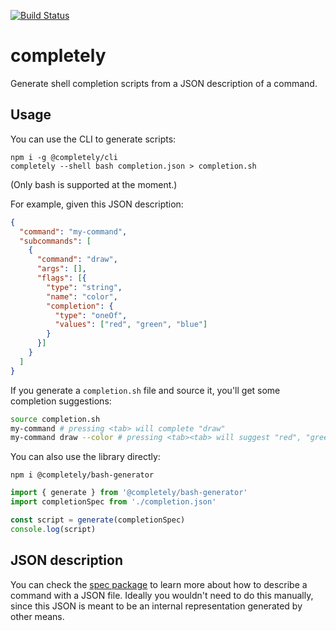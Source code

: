 [![Build Status](https://travis-ci.com/fvictorio/completely.svg?branch=master)](https://travis-ci.com/fvictorio/completely)

# completely

Generate shell completion scripts from a JSON description of a command.

## Usage

You can use the CLI to generate scripts:

```
npm i -g @completely/cli
completely --shell bash completion.json > completion.sh
```

(Only bash is supported at the moment.)

For example, given this JSON description:

```json
{
  "command": "my-command",
  "subcommands": [
    {
      "command": "draw",
      "args": [],
      "flags": [{
        "type": "string",
        "name": "color",
        "completion": {
          "type": "oneOf",
          "values": ["red", "green", "blue"]
        }
      }]
    }
  ]
}
```

If you generate a `completion.sh` file and source it, you'll get some completion suggestions:

```bash
source completion.sh
my-command # pressing <tab> will complete "draw"
my-command draw --color # pressing <tab><tab> will suggest "red", "green" and "blue"
```

You can also use the library directly:

```
npm i @completely/bash-generator
```

```typescript
import { generate } from '@completely/bash-generator'
import completionSpec from './completion.json'

const script = generate(completionSpec)
console.log(script)
```

## JSON description

You can check the [spec package](packages/spec) to learn more about how to describe a command with a JSON file. Ideally you wouldn't need to do this manually, since this JSON is meant to be an internal representation generated by other means.
